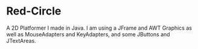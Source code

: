 # Red-Circle
A 2D Platformer I made in Java.
I am using a JFrame and AWT Graphics as well as MouseAdapters and KeyAdapters, and some JButtons and JTextAreas.
